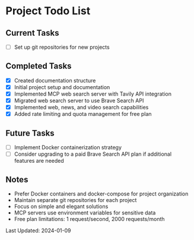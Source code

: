 # Project Todo List

## Current Tasks
- [ ] Set up git repositories for new projects

## Completed Tasks
- [x] Created documentation structure
- [x] Initial project setup and documentation
- [x] Implemented MCP web search server with Tavily API integration
- [x] Migrated web search server to use Brave Search API
- [x] Implemented web, news, and video search capabilities
- [x] Added rate limiting and quota management for free plan

## Future Tasks
- [ ] Implement Docker containerization strategy
- [ ] Consider upgrading to a paid Brave Search API plan if additional features are needed

## Notes
- Prefer Docker containers and docker-compose for project organization
- Maintain separate git repositories for each project
- Focus on simple and elegant solutions
- MCP servers use environment variables for sensitive data
- Free plan limitations: 1 request/second, 2000 requests/month

Last Updated: 2024-01-09
